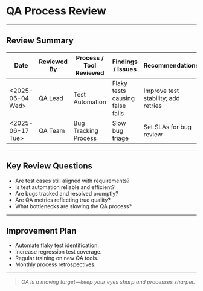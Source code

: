 <!--
START OF: process-review.md
Purpose: Evaluate QA processes, tools, and practices for continuous improvement.
Update Frequency: After every major sprint or release cycle.
Location: docs/qa/process-review.md
-->

# QA Process Review

---

## Review Summary

| Date             | Reviewed By | Process / Tool Reviewed | Findings / Issues               | Recommendations                     | Actions Taken                |
|------------------|-------------|-------------------------|---------------------------------|-------------------------------------|------------------------------|
| <2025-06-04 Wed> | QA Lead     | Test Automation         | Flaky tests causing false fails | Improve test stability; add retries | Refactored flaky tests       |
| <2025-06-17 Tue> | QA Team     | Bug Tracking Process    | Slow bug triage                 | Set SLAs for bug review             | Implemented daily bug triage |

---

## Key Review Questions

- Are test cases still aligned with requirements?
- Is test automation reliable and efficient?
- Are bugs tracked and resolved promptly?
- Are QA metrics reflecting true quality?
- What bottlenecks are slowing the QA process?

---

## Improvement Plan

- Automate flaky test identification.
- Increase regression test coverage.
- Regular training on new QA tools.
- Monthly process retrospectives.

---

> *QA is a moving target—keep your eyes sharp and processes sharper.*

<!-- END OF process-review.md -->

